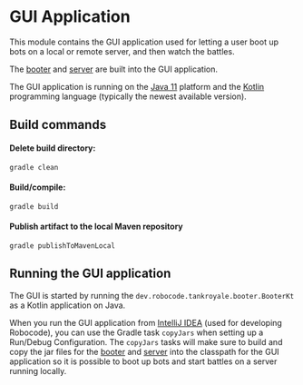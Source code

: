 # GUI Application

This module contains the GUI application used for letting a user boot up bots on a local or remote server, and then
watch the battles.

The [booter] and [server] are built into the GUI application.

The GUI application is running on the [Java 11] platform and the [Kotlin] programming language (typically the newest
available version).

## Build commands

#### Delete build directory:

    gradle clean

#### Build/compile:

    gradle build

#### Publish artifact to the local Maven repository

    gradle publishToMavenLocal

## Running the GUI application

The GUI is started by running the `dev.robocode.tankroyale.booter.BooterKt` as a Kotlin application on Java.

When you run the GUI application from [IntelliJ IDEA] (used for developing Robocode), you can use the Gradle
task `copyJars` when setting up a Run/Debug Configuration. The `copyJars` tasks will make sure to build and copy the jar
files for the [booter] and [server] into the classpath for the GUI application so it is possible to boot up bots and
start battles on a server running locally.


[booter]: ../booter/README.md

[server]: ../server/README.md

[Java 11]: https://docs.oracle.com/en/java/javase/11/ "Java 11 documentation"

[Kotlin]: https://kotlinlang.org/ "Kotlin programming language"

[IntelliJ IDEA]: https://www.jetbrains.com/idea/ "IntelliJ IDEA"
